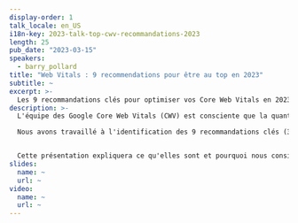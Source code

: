 ```yaml
---
display-order: 1
talk_locale: en_US
i18n-key: 2023-talk-top-cwv-recommandations-2023
length: 25
pub_date: "2023-03-15"
speakers:
  - barry_pollard
title: "Web Vitals : 9 recommendations pour être au top en 2023"
subtitle: ~
excerpt: >-
  Les 9 recommandations clés pour optimiser vos Core Web Vitals en 2023, par l'équipe des Google Core Web Vitals de Google.
description: >-
  L'équipe des Google Core Web Vitals (CWV) est consciente que la quantité de recommandations en matière de performances web est écrasante et que beaucoup ne savent pas par où commencer.

  Nous avons travaillé à l'identification des 9 recommandations clés (3 par Core Web Vital) qui, selon nous, auront le plus d'impact et que nous recommandons aux sites d'examiner en premier. 


  Cette présentation expliquera ce qu'elles sont et pourquoi nous considérons qu'elles sont les meilleures recommandations en 2023.
slides:
  name: ~
  url: ~
video:
  name: ~
  url: ~
---
```


